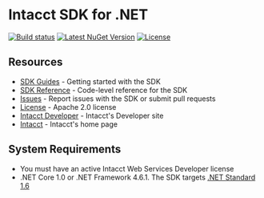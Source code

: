 # Intacct SDK for .NET

[![Build status](https://ci.appveyor.com/api/projects/status/io9eetc8qpk2yfh4?svg=true)](https://ci.appveyor.com/project/Intacct/intacct-sdk-net)
[![Latest NuGet Version](https://badge.fury.io/nu/Intacct.SDK.svg)](https://www.nuget.org/packages/Intacct.SDK/)
[![License](https://img.shields.io/badge/license-Apache%202-blue.svg)](https://www.nuget.org/packages/Intacct.SDK/)

## Resources

* [SDK Guides][sdk-homepage] - Getting started with the SDK
* [SDK Reference][sdk-reference] - Code-level reference for the SDK
* [Issues][sdk-issues] - Report issues with the SDK or submit pull requests
* [License][sdk-license] - Apache 2.0 license
* [Intacct Developer][ia-developer] - Intacct's Developer site
* [Intacct][intacct] - Intacct's home page

## System Requirements

* You must have an active Intacct Web Services Developer license
* .NET Core 1.0 or .NET Framework 4.6.1. The SDK targets [.NET Standard 1.6][dotnet-standard]

[intacct]: http://www.intacct.com
[ia-developer]: https://developer.intacct.com/
[sdk-homepage]: https://developer.intacct.com/tools/sdk-net/
[sdk-reference]: https://intacct.github.io/intacct-sdk-net/annotated.html
[sdk-issues]: https://github.com/Intacct/intacct-sdk-net/issues
[sdk-license]: http://www.apache.org/licenses/LICENSE-2.0
[nuget]: https://www.nuget.org/packages/Intacct.SDK/
[dotnet-standard]: https://docs.microsoft.com/en-us/dotnet/standard/net-standard

